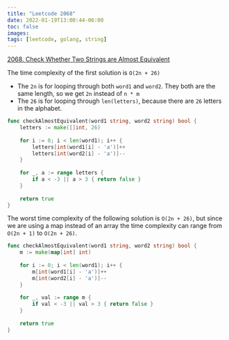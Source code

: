 ```yaml
---
title: "Leetcode 2068"
date: 2022-01-19T13:00:44-06:00
toc: false
images:
tags: [leetcode, golang, string]
---
```


[2068. Check Whether Two Strings are Almost Equivalent](https://leetcode.com/problems/check-whether-two-strings-are-almost-equivalent/)

The time complexity of the first solution is `O(2n + 26)`

* The `2n` is for looping through both `word1` and `word2`. They both are the same length, so we get `2n` instead of `n * m`
* The `26` is for looping through `len(letters)`, because there are `26` letters in the alphabet.

``` go
func checkAlmostEquivalent(word1 string, word2 string) bool {
    letters := make([]int, 26)
    
    for i := 0; i < len(word1); i++ {
        letters[int(word1[i] - 'a')]++
        letters[int(word2[i] - 'a')]--
    }
    
    for _, a := range letters {
        if a < -3 || a > 3 { return false }
    }
    
    return true
}
```

The worst time complexity of the following solution is `O(2n + 26)`, but since we are using a map instead of an array the time complexity can range from `O(2n + 1)` to `O(2n + 26)`.

``` go
func checkAlmostEquivalent(word1 string, word2 string) bool {
    m := make(map[int] int)
    
    for i := 0; i < len(word1); i++ {
        m[int(word1[i] - 'a')]++
        m[int(word2[i] - 'a')]--
    }
    
    for _, val := range m {
        if val < -3 || val > 3 { return false }
    }
    
    return true
}
```